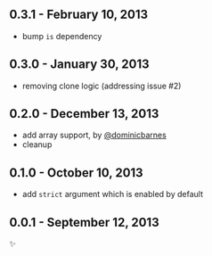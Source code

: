 
0.3.1 - February 10, 2013
-------------------------
* bump `is` dependency

0.3.0 - January 30, 2013
------------------------
* removing clone logic (addressing issue #2)

0.2.0 - December 13, 2013
-------------------------
* add array support, by [@dominicbarnes](https://github.com/dominicbarnes)
* cleanup

0.1.0 - October 10, 2013
------------------------
* add `strict` argument which is enabled by default

0.0.1 - September 12, 2013
--------------------------
:sparkles:
